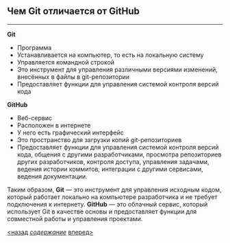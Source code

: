 ## Чем Git отличается от GitHub
---
**Git**
* Программа
* Устанавливается на компьютер, то есть на локальную систему
* Управляется командной строкой
* Это инструмент для управления различными версиями изменений, внесённых в файлы в git-репозитории
* Предоставляет функции для управления системой контроля версий кода

**GitHub**
* Веб-сервис
* Расположен в интернете
* У него есть графический интерфейс
* Это пространство для загрузки копий git-репозиториев
* Предоставляет функции для управления системой контроля версий кода, общения с другими разработчиками, просмотра репозиториев других разработчиков, контроля доступа, управления задачами, ведения истории коммитов, интеграции с другими сервисами, ведения документации.

Таким образом, **Git** — это инструмент для управления исходным кодом, который работает локально на компьютере разработчика и не требует подключения к интернету. **GitHub** — это облачный сервис, который использует Git в качестве основы и предоставляет функции для совместной работы и управления проектами.

[<назад](advantagesgithub.md) [*содержание*](readme.md) [вперед>](acauntgithub.md)

